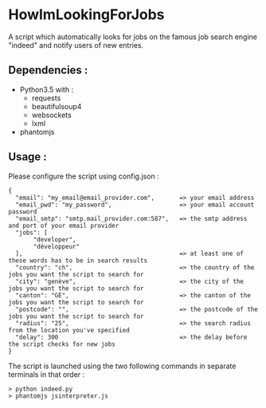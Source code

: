 # HowImLookingForJobs
A script which automatically looks for jobs on the famous job search engine "indeed" and notify users of new entries.

## Dependencies :
  * Python3.5 with :
      * requests
      * beautifulsoup4
      * websockets
      * lxml
  * phantomjs

## Usage :

  Please configure the script using config.json :

    {
      "email": "my_email@email_provider.com",       => your email address
      "email_pwd": "my_password",                   => your email account password
      "email_smtp": "smtp.mail_provider.com:587",   => the smtp address and port of your email provider
      "jobs": [
	       "developer",
	       "développeur"
      ],                                            => at least one of these words has to be in search results
      "country": "ch",                              => the country of the jobs you want the script to search for
      "city": "genève",                             => the city of the jobs you want the script to search for
      "canton": "GE",                               => the canton of the jobs you want the script to search for
      "postcode": "",                               => the postcode of the jobs you want the script to search for
      "radius": "25",                               => the search radius from the location you've specified
      "delay": 300                                  => the delay before the script checks for new jobs
    }

  The script is launched using the two following commands in separate terminals in that order :

    > python indeed.py
    > phantomjs jsinterpreter.js
